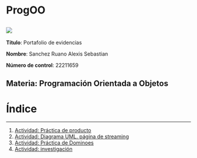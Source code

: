 # ProgOO
![](https://external-content.duckduckgo.com/iu/?u=https%3A%2F%2Fc0.wallpaperflare.com%2Fpreview%2F1004%2F350%2F396%2Fabstract-php-c-analytics-thumbnail.jpg&f=1&nofb=1&ipt=e6b3aaa9c2bf05132bab14fb7f5b110af6a095beb902aaae9764d244336d1b7c&ipo=images)
---
**Título**: Portafolio de evidencias

**Nombre**: Sanchez Ruano Alexis Sebastian

**Número de control**: 22211659

**Materia**: Programación Orientada a Objetos
---

# Índice
---
1. [Actividad: Práctica de producto](https://github.com/SanchezRuano22211659/producto/tree/main)
2. [Actividad: Diagrama UML. página de streaming](https://drive.google.com/file/d/1qGtukfLf1z1rjkii-jzSepm1ZzpmqKcu/view?usp=sharing)
3. [Actividad: Práctica de Dominoes](https://github.com/SanchezRuano22211659/Dominoes)
4. [Actividad: investigación](https://github.com/SanchezRuano22211659/ProgOO/blob/main/ParadigmaOO/InvestigacionU1.md)
